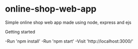 # online-shop-web-app
Simple online shop web app made using node, express and ejs

Getting started

-Run 'npm install'
-Run 'npm start'
-Visit 'http://localhost:3000/'
